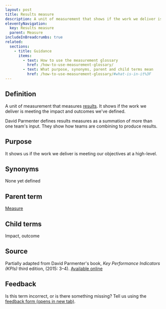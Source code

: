 ```yaml
---
layout: post
title: Results measure
description: A unit of measurement that shows if the work we deliver is meeting the impact and outcomes we've defined (see child terms).
eleventyNavigation:
  key: Results measure
  parent: Measure
includeInBreadcrumbs: true
related:
  sections:
    - title: Guidance
      items:
        - text: How to use the measurement glossary
          href: /how-to-use-measurement-glossary/
        - text: What purpose, synonyms, parent and child terms mean
          href: /how-to-use-measurement-glossary/#what-is-in-it%3F
---
```


## Definition

A unit of measurement that measures [results](/a-to-z/result). It shows if the work we deliver is meeting the impact and outcomes we've defined.

David Parmenter defines results measures as a summation of more than one team's input. They show how teams are combining to produce results.

## Purpose

It shows us if the work we deliver is meeting our objectives at a high-level.

## Synonyms

None yet defined

## Parent term

[Measure](/a-to-z/measure)

## Child terms

Impact, outcome

## Source

Partially adapted from David Parmenter's book, *Key Performance Indicators (KPIs)* third edition, (2015: 3–4). [Available online](https://kpi.davidparmenter.com/wp-content/uploads/sites/6/2017/02/chapter-1-The-great-misunderstanding-Third-edition-of-KPI-book-by-David-Parmenter1.pdf)

## Feedback

Is this term incorrect, or is there something missing? Tell us using the <a href="https://forms.office.com/Pages/ResponsePage.aspx?id=DpxP-knna0i8NIr6EGM3VnGGqao7aCRJpUj9ujjADTdUM1JPNkEwRUdJUVpLQjhCMVZVQklDRDVHRC4u" target="_blank" class="govuk-link">feedback form (opens in new tab)</a>.

